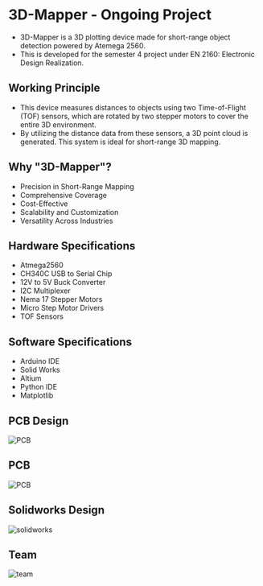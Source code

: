 # 3D-Mapper - Ongoing Project
* 3D-Mapper is a 3D plotting device made for short-range object detection powered by Atemega 2560.
* This is developed for the semester 4 project under EN 2160: Electronic Design Realization.

## Working Principle

* This device measures distances to objects using two Time-of-Flight (TOF) sensors, which are rotated by two stepper motors to cover the entire 3D environment.
* By utilizing the distance data from these sensors, a 3D point cloud is generated. This system is ideal for short-range 3D mapping.

## Why "3D-Mapper"?

* Precision in Short-Range Mapping
* Comprehensive Coverage
* Cost-Effective
* Scalability and Customization
* Versatility Across Industries

## Hardware Specifications

* Atmega2560
* CH340C USB to Serial Chip
* 12V to 5V Buck Converter
* I2C Multiplexer
* Nema 17 Stepper Motors
* Micro Step Motor Drivers
* TOF Sensors

## Software Specifications

* Arduino IDE
* Solid Works
* Altium
* Python IDE
* Matplotlib

## PCB Design

![PCB](https://github.com/LasithaAmarasinghe/3D-Mapper/assets/106037441/d7e6ce52-1c89-4154-8b88-37388692e56b)

## PCB 

![PCB](https://github.com/LasithaAmarasinghe/3D-Mapper/assets/106037441/e6a24d2e-6db5-4a9c-af80-d481695acf72)

## Solidworks Design

![solidworks](https://github.com/LasithaAmarasinghe/3D-Mapper/assets/106037441/f35719a4-a017-4c51-9a2d-e31d81bae907)

## Team

![team](https://github.com/LasithaAmarasinghe/3D-Mapper/assets/106037441/35031685-0640-4157-9b0c-df699e6310eb)
